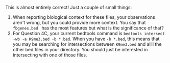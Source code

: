 This is almost entirely correct! Just a couple of small things:
1. When reporting biological context for these files, your observations aren't wrong, but you could provide more context. You say that `fbgenes.bed	` has the most features but what is the significance of that?
2. For Question 4C, your current bedtools command is `bedtools intersect -wb -a K9me3.bed -b *.bed`. When you have `-b *.bed`, this means that you may be searching for intersections between `K9me3.bed` and allll the other bed files in your directory. You should just be interested in intersecting with one of those files.